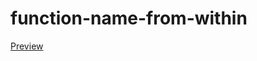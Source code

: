 # function-name-from-within

[Preview](https://oufcena.github.io/function-name-from-within/function-name-from-within)
